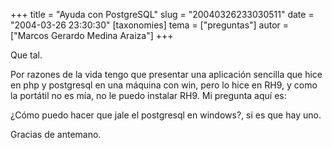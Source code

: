 +++
title = "Ayuda con PostgreSQL"
slug = "20040326233030511"
date = "2004-03-26 23:30:30"
[taxonomies]
tema = ["preguntas"]
autor = ["Marcos Gerardo Medina Araiza"]
+++

Que tal.

Por razones de la vida tengo que presentar una aplicación sencilla que
hice en php y postgresql en una máquina con win, pero lo hice en RH9, y
como la portátil no es mía, no le puedo instalar RH9. Mi pregunta aquí
es:

¿Cómo puedo hacer que jale el postgresql en windows?, si es que hay uno.

Gracias de antemano.

